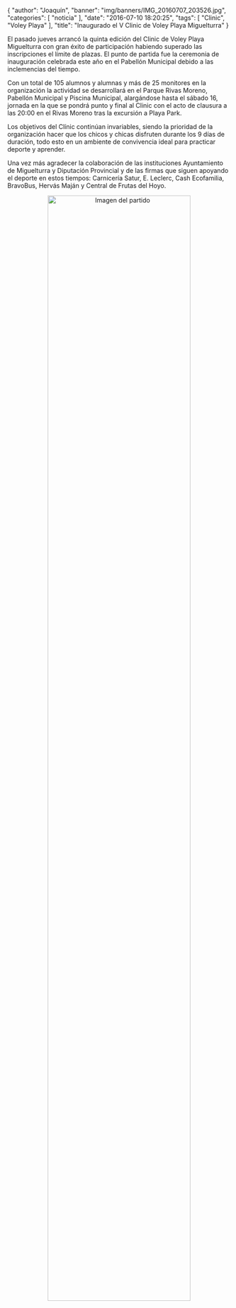 {
  "author": "Joaquín", 
  "banner": "img/banners/IMG_20160707_203526.jpg", 
  "categories": [
    "noticia"
  ], 
  "date": "2016-07-10 18:20:25", 
  "tags": [
    "Clinic", 
    "Voley Playa"
  ], 
  "title": "Inaugurado el V Clinic de Voley Playa Miguelturra"
}

El pasado jueves arrancó la quinta edición del Clinic de Voley Playa Miguelturra con gran éxito de participación habiendo superado las inscripciones el límite de plazas. El punto de partida fue la ceremonia de inauguración celebrada este año en el Pabellón Municipal debido a las inclemencias del tiempo. 

Con un total de 105 alumnos y alumnas y más de 25 monitores en la organización la actividad se desarrollará en el Parque Rivas Moreno, Pabellón Municipal y Piscina Municipal, alargándose hasta el sábado 16, jornada en la que se pondrá punto y final al Clinic con el acto de clausura a las 20:00 en el Rivas Moreno tras la excursión a Playa Park.

Los objetivos del Clínic continúan invariables, siendo la prioridad de la organización hacer que los chicos y chicas disfruten durante los 9 días de duración, todo esto en un ambiente de convivencia ideal para practicar deporte y aprender.

Una vez más agradecer la colaboración de las instituciones Ayuntamiento de Miguelturra y Diputación Provincial y de las firmas que siguen apoyando el deporte en estos tiempos: Carnicería Satur, E. Leclerc, Cash Ecofamilia, BravoBus, Hervás Maján y Central de Frutas del Hoyo.

<center>
<a target="_new" href="http://www.advmiguelturra.org/img/banners/IMG_20160707_203526.jpg"> 
<img alt="Imagen del partido" width="80%" align="center" src="http://www.advmiguelturra.org/img/banners/IMG_20160707_203526.jpg"/> </a> </center>

